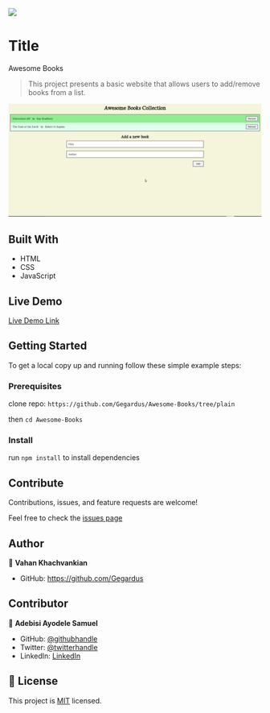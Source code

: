 ![](https://img.shields.io/badge/Microverse-blueviolet)

# Title

Awesome Books

> This project presents a basic website that allows users to add/remove books from a list.

![screenshot](./app_screenshot.png)

## Built With

- HTML
- CSS
- JavaScript

## Live Demo

[Live Demo Link](https://gegardus.github.io/Awesome-Books/)

## Getting Started

To get a local copy up and running follow these simple example steps:

### Prerequisites

clone repo: `https://github.com/Gegardus/Awesome-Books/tree/plain`

then
`cd Awesome-Books`

### Install

run `npm install` to install dependencies

## Contribute

Contributions, issues, and feature requests are welcome!

Feel free to check the [issues page](https://github.com/Gegardus/Awesome-Books/issues)

## Author

👤 **Vahan Khachvankian**

- GitHub: https://github.com/Gegardus

## Contributor

👤 **Adebisi Ayodele Samuel**

- GitHub: [@githubhandle](https://github.com/aeon9300)
- Twitter: [@twitterhandle](https://twitter.com/aeon9300)
- LinkedIn: [LinkedIn](https://www.linkedin.com/in/samuel-adebisi-4a589362/)

## 📝 License

This project is [MIT](./MIT.md) licensed.
